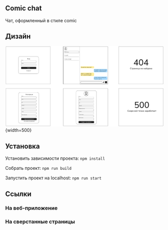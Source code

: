 ## Comic chat

Чат, оформленный в стиле comic

## Дизайн

![Прототип страниц](./ui/Прототип%20страниц.png){width=500}

## Установка

Установить зависимости проекта: `npm install`

Собрать проект: `npm run build`

Запустить проект на localhost: `npm run start`

## Ссылки

### На веб-приложение

### На сверстанные страницы
